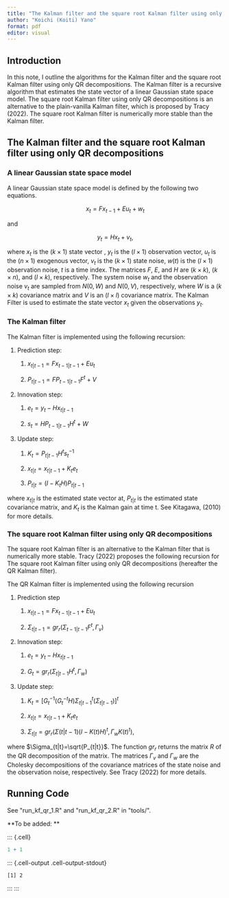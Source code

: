 ```yaml
---
title: "The Kalman filter and the square root Kalman filter using only QR decompositions"
author: "Koichi (Koiti) Yano"
format: pdf
editor: visual
---
```



## Introduction

In this note, I outline the algorithms for the Kalman filter and the square root Kalman filter using only QR decompositions. The Kalman filter is a recursive algorithm that estimates the state vector of a linear Gaussian state space model. The square root Kalman filter using only QR decompositions is an alternative to the plain-vanilla Kalman filter, which is proposed by Tracy (2022). The square root Kalman filter is numerically more stable than the Kalman filter.

## The Kalman filter and the square root Kalman filter using only QR decompositions

### A linear Gaussian state space model

A linear Gaussian state space model is defined by the following two equations.

$$
x_t=Fx_{t-1} + E u_t + w_t
$$

and

$$y_t=Hx_t+v_t,$$

where $x_t$ is the $(k \times 1)$ state vector , $y_t$ is the $(l \times 1)$ observation vector, $u_t$ is the $(n \times 1)$ exogenous vector, $v_t$ is the $(k \times 1)$ state noise, $w(t)$ is the $(l \times 1)$ observation noise, $t$ is a time index. The matrices $F$, $E$, and $H$ are $(k \times k)$, $(k \times n)$, and $(l \times k)$, respectively. The system noise $w_t$ and the observation noise $v_t$ are sampled from $N(0, W)$ and $N(0,V)$, respectively, where $W$ is a $(k \times k)$ covariance matrix and $V$ is an $(l \times l)$ covariance matrix. The Kalman Filter is used to estimate the state vector $x_t$ given the observations $y_t$.

### The Kalman filter

The Kalman filter is implemented using the following recursion:

1.  Prediction step:

    1.  $x_{t|t-1} = F x_{t-1|t-1} + E u_t$

    2.  $P_{t|t-1} = F P_{t-1|t-1} F^t + V$

2.  Innovation step:

    1.  $e_t = y_t - H x_{t|t-1}$

    2.  $s_t = H P_{t-1|t-1}H^t + W$

3.  Update step:

    1.  $K_t=P_{t|t-1} H^t s_t^{-1}$

    2.  $x_{t|t} = x_{t|t-1} + K_t e_t$

    3.  $P_{t|t} = (I - K_t H) P_{t|t-1}$

where $x_{t|t}$ is the estimated state vector at, $P_{t|t}$ is the estimated state covariance matrix, and $K_t$ is the Kalman gain at time t. See Kitagawa, (2010) for more details.

### The square root Kalman filter using only QR decompositions

The square root Kalman filter is an alternative to the Kalman filter that is numerically more stable. Tracy (2022) proposes the following recursion for The square root Kalman filter using only QR decompositions (hereafter the QR Kalman filter).

The QR Kalman filter is implemented using the following recursion

1.  Prediction step

    1.  $x_{t|t-1} = F x_{t-1|t-1} + E u_t$

    2.  $\Sigma_{t|t-1} = gr_r(\Sigma_{t-1|t-1} F^t, \Gamma_v)$

2.  Innovation step:

    1.  $e_t = y_t - H x_{t|t-1}$

    2.  $G_t = gr_r (\Sigma_{t|t-1} H^t, \Gamma_w)$

3.  Update step:

    1.  $K_t={[G_t^{-1} (G_t^{-t} H) {\Sigma_{t|t-1}}^t(\Sigma_{t|t-1})]}^t$

    2.  $x_{t|t} = x_{t|t-1} + K_t e_t$

    3.  $\Sigma_{t|t} = gr_r(\Sigma(t|t-1) {(I - K(t) H)}^t, \Gamma_w {K(t)}^t),$

where $\Sigma_{t|t}=\sqrt{P_{t|t}}$. The function $gr_r$ returns the matrix $R$ of the QR decomposition of the matrix. The matrices $\Gamma_v$ and $\Gamma_w$ are the Cholesky decompositions of the covariance matrices of the state noise and the observation noise, respectively. See Tracy (2022) for more details.

## Running Code

See "run_kf_qr_1.R" and "run_kf_qr_2.R" in "tools/".

**To be added: **


::: {.cell}

```{.r .cell-code}
1 + 1
```

::: {.cell-output .cell-output-stdout}

```
[1] 2
```


:::
:::

